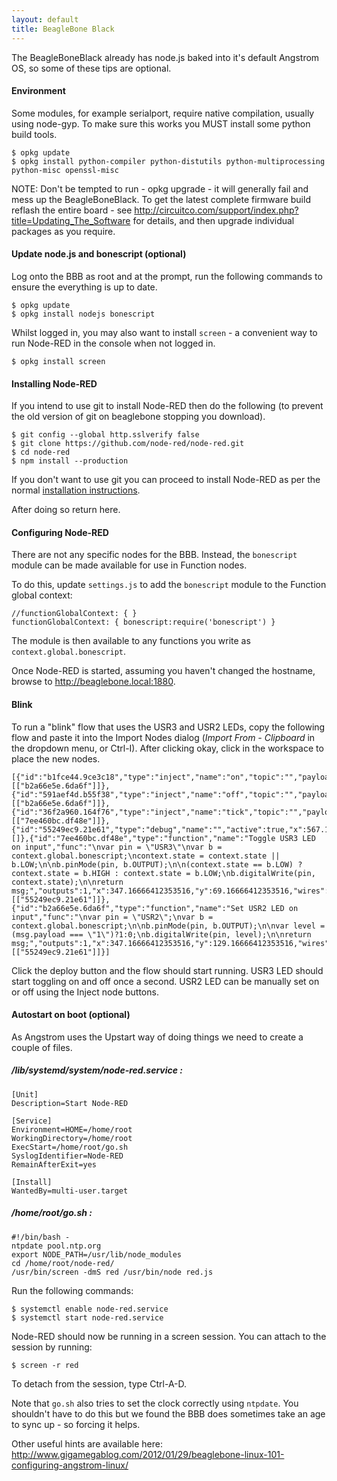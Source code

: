 ```yaml
---
layout: default
title: BeagleBone Black
---
```


The BeagleBoneBlack already has node.js baked into it's default Angstrom OS, so 
some of these tips are optional.

#### Environment

Some modules, for example serialport, require native compilation, usually using node-gyp.
To make sure this works you MUST install some python build tools.

    $ opkg update
    $ opkg install python-compiler python-distutils python-multiprocessing python-misc openssl-misc
    
NOTE: Don't be tempted to run - opkg upgrade - it will generally fail and mess up the BeagleBoneBlack.
To get the latest complete firmware build reflash the entire board - see 
<http://circuitco.com/support/index.php?title=Updating_The_Software> for details, and then upgrade
individual packages as you require.

#### Update node.js and bonescript (optional)

Log onto the BBB as root and at the prompt, run the following commands to ensure
the everything is up to date. 

    $ opkg update
    $ opkg install nodejs bonescript

Whilst logged in, you may also want to install `screen` - a convenient way to
run Node-RED in the console when not logged in.

    $ opkg install screen
    
#### Installing Node-RED

If you intend to use git to install Node-RED then do the following (to prevent the old version of git
on beaglebone stopping you download). 

    $ git config --global http.sslverify false
    $ git clone https://github.com/node-red/node-red.git
    $ cd node-red
    $ npm install --production
    
If you don't want to use git you can proceed to install Node-RED as per the normal [installation instructions](../getting-started/installation.html).

After doing so return here.

#### Configuring Node-RED

There are not any specific nodes for the BBB. Instead, the `bonescript` module
can be made available for use in Function nodes.

To do this, update `settings.js` to add the `bonescript` module to the
Function global context:

    //functionGlobalContext: { }  
    functionGlobalContext: { bonescript:require('bonescript') }

The module is then available to any functions you write as `context.global.bonescript`.

Once Node-RED is started, assuming you haven't changed the hostname, browse to
<http://beaglebone.local:1880>.

#### Blink

To run a "blink" flow that uses the USR3 and USR2 LEDs, copy the following flow
and paste it into the Import Nodes dialog (*Import From - Clipboard* in the
dropdown menu, or Ctrl-I). After clicking okay, click in the workspace to place
the new nodes.

    [{"id":"b1fce44.9ce3c18","type":"inject","name":"on","topic":"","payload":"1","repeat":"","once":false,"x":127.16666412353516,"y":109.16666412353516,"wires":[["b2a66e5e.6da6f"]]},{"id":"591aef4d.b55f38","type":"inject","name":"off","topic":"","payload":"0","repeat":"","once":false,"x":127.16666412353516,"y":149.16666412353516,"wires":[["b2a66e5e.6da6f"]]},{"id":"36f2a960.164f76","type":"inject","name":"tick","topic":"","payload":"","repeat":"1","once":false,"x":127.16666412353516,"y":49.166664123535156,"wires":[["7ee460bc.df48e"]]},{"id":"55249ec9.21e61","type":"debug","name":"","active":true,"x":567.1666641235352,"y":89.16666412353516,"wires":[]},{"id":"7ee460bc.df48e","type":"function","name":"Toggle USR3 LED on input","func":"\nvar pin = \"USR3\"\nvar b = context.global.bonescript;\ncontext.state = context.state || b.LOW;\n\nb.pinMode(pin, b.OUTPUT);\n\n(context.state == b.LOW) ? context.state = b.HIGH : context.state = b.LOW;\nb.digitalWrite(pin, context.state);\n\nreturn msg;","outputs":1,"x":347.16666412353516,"y":69.16666412353516,"wires":[["55249ec9.21e61"]]},{"id":"b2a66e5e.6da6f","type":"function","name":"Set USR2 LED on input","func":"\nvar pin = \"USR2\";\nvar b = context.global.bonescript;\n\nb.pinMode(pin, b.OUTPUT);\n\nvar level = (msg.payload === \"1\")?1:0;\nb.digitalWrite(pin, level);\n\nreturn msg;","outputs":1,"x":347.16666412353516,"y":129.16666412353516,"wires":[["55249ec9.21e61"]]}]

Click the deploy button and the flow should start running. USR3 LED should start
toggling on and off once a second. USR2 LED can be manually set on or off using
the Inject node buttons.

#### Autostart on boot (optional)

As Angstrom uses the Upstart way of doing things we need to create a couple of
files.

##### /lib/systemd/system/node-red.service :

    [Unit]
    Description=Start Node-RED

    [Service]
    Environment=HOME=/home/root
    WorkingDirectory=/home/root
    ExecStart=/home/root/go.sh
    SyslogIdentifier=Node-RED
    RemainAfterExit=yes

    [Install]
    WantedBy=multi-user.target

##### /home/root/go.sh : 

    #!/bin/bash -
    ntpdate pool.ntp.org
    export NODE_PATH=/usr/lib/node_modules
    cd /home/root/node-red/
    /usr/bin/screen -dmS red /usr/bin/node red.js

Run the following commands:

    $ systemctl enable node-red.service
    $ systemctl start node-red.service

Node-RED should now be running in a screen session. You can attach to the
session by running:

    $ screen -r red
    
To detach from the session, type Ctrl-A-D.

Note that `go.sh` also tries to set the clock correctly using `ntpdate`. You
shouldn't have to do this but we found the BBB does sometimes take an age to
sync up - so forcing it helps.

Other useful hints are available here: <http://www.gigamegablog.com/2012/01/29/beaglebone-linux-101-configuring-angstrom-linux/>

